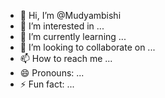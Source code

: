 - 👋 Hi, I’m @Mudyambishi
- 👀 I’m interested in ...
- 🌱 I’m currently learning ...
- 💞️ I’m looking to collaborate on ...
- 📫 How to reach me ...
- 😄 Pronouns: ...
- ⚡ Fun fact: ...

<!---
Mudyambishi/Mudyambishi is a ✨ special ✨ repository because its `README.md` (this file) appears on your GitHub profile.
You can click the Preview link to take a look at your changes.
---𝐬𝐡𝐮𝐦𝐛𝐚 𝐦𝐮𝐫𝐢 𝐬𝐚𝐦𝐮𝐬𝐡𝐚 𝐰𝐞𝐯𝐦𝐮𝐬𝐚𝐧𝐠𝐨>
𝐜𝐡𝐢𝐛𝐚𝐛𝐚 𝐜𝐡𝐢𝐛𝐚𝐛𝐚 𝐳𝐨𝐥𝐚 𝐬𝐡𝐮𝐦𝐛𝐚

